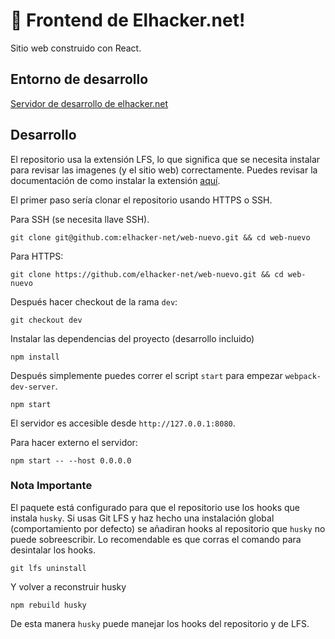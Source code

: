 # 🚀 Frontend de Elhacker.net!

Sitio web construido con React.

## Entorno de desarrollo

[Servidor de desarrollo de elhacker.net](htttps://web.elhacker.net)

## Desarrollo

El repositorio usa la extensión LFS, lo que significa que se necesita instalar para revisar las imagenes (y el sitio web) correctamente. Puedes revisar la documentación de como instalar la extensión [aquí](https://github.com/git-lfs/git-lfs/wiki/Installation).

El primer paso sería clonar el repositorio usando HTTPS o SSH.

Para SSH (se necesita llave SSH).
```
git clone git@github.com:elhacker-net/web-nuevo.git && cd web-nuevo
```

Para HTTPS:
```
git clone https://github.com/elhacker-net/web-nuevo.git && cd web-nuevo
```

Después hacer checkout de la rama `dev`:

```
git checkout dev
```

Instalar las dependencias del proyecto (desarrollo incluido)

```
npm install
```

Después simplemente puedes correr el script `start` para empezar `webpack-dev-server`.

```
npm start
```

El servidor es accesible desde `http://127.0.0.1:8080`.

Para hacer externo el servidor:

```
npm start -- --host 0.0.0.0
```

### Nota Importante

El paquete está configurado para que el repositorio use los hooks que instala `husky`. Si usas Git LFS y haz hecho una instalación global (comportamiento por defecto) se añadiran hooks al repositorio que `husky` no puede sobreescribir. Lo recomendable es que corras el comando para desintalar los hooks.

```
git lfs uninstall
```

Y volver a reconstruir husky

```
npm rebuild husky
```

De esta manera `husky` puede manejar los hooks del repositorio y de LFS.
